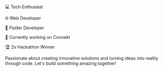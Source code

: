 
💻 Tech Enthusiast 

🌐 Web Developer 

📱 Flutter Developer

🚀 Currently working on Connekt 

🏆 2x Hackathon Winner

Passionate about creating innovative solutions and turning ideas into reality through code. Let's build something amazing together!

<!---
murtuza777/murtuza777 is a ✨ special ✨ repository because its `README.md` (this file) appears on your GitHub profile.
You can click the Preview link to take a look at your changes.
--->
